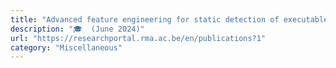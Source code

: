 ```yaml
---
title: "Advanced feature engineering for static detection of executable packing"
description: "🎓  (June 2024)"
url: "https://researchportal.rma.ac.be/en/publications?1"
category: "Miscellaneous"
---
```

